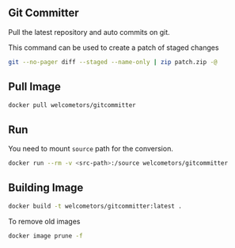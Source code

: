 ## Git Committer

Pull the latest repository and auto commits on git.

This command can be used to create a patch of staged changes

```sh
git --no-pager diff --staged --name-only | zip patch.zip -@
```

## Pull Image

```sh
docker pull welcometors/gitcommitter
```

## Run

You need to mount `source` path for the conversion.

```sh
docker run --rm -v <src-path>:/source welcometors/gitcommitter
```

## Building Image

```sh
docker build -t welcometors/gitcommitter:latest .
```

To remove old images

```sh
docker image prune -f
```
